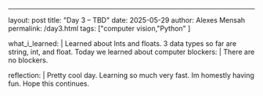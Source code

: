 ---
layout: post
title: "Day 3 – TBD"
date: 2025-05-29
author: Alexes Mensah
permalink: /day3.html
tags: ["computer vision,"Python" ]

what_i_learned: |
 Learned about Ints and floats. 3 data types so far are string, int, and float. 
 Today we learned about computer 
blockers: |
 There are no blockers.
  
  
reflection: | 
 Pretty cool day. Learning so much very fast. Im homestly having fun. Hope this continues.
 
